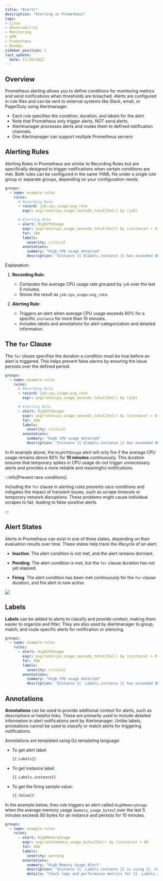 ```yaml
---
title: "Alerts"
description: "Alerting in Prometheus"
tags: 
- Linux
- Observability
- Monitoring 
- APM
- Prometheus
- DevOps
sidebar_position: 1
last_update:
  date: 11/20/2022
---
```



## Overview 

Prometheus alerting allows you to define conditions for monitoring metrics and send notifications when thresholds are breached. Alerts are configured in rule files and can be sent to external systems like Slack, email, or PagerDuty using Alertmanager.  

- Each rule specifies the condition, duration, and labels for the alert.  
- Note that Prometheus only trigger alerts, NOT send alerts. 
- Alertmanager processes alerts and routes them to defined notification channels.  
- One Alertmanager can support multiple Prometheus servers 

## Alerting Rules

Alerting Rules in Prometheus are similar to Recording Rules but are specifically designed to trigger notifications when certain conditions are met. Both rules can be configured in the same YAML file under a single rule group or separate groups, depending on your configuration needs. 

```yaml
groups:
  - name: example-rules
    rules:
      # Recording Rule
      - record: job:cpu_usage:avg_rate
        expr: avg(rate(cpu_usage_seconds_total[5m])) by (job)

      # Alerting Rule
      - alert: HighCPUUsage
        expr: avg(rate(cpu_usage_seconds_total[5m])) by (instance) > 0.8
        for: 10m
        labels:
          severity: critical
        annotations:
          summary: "High CPU usage detected"
          description: "Instance {{ $labels.instance }} has exceeded 80% CPU usage for over 10 minutes."
```

Explanation:  

1. **Recording Rule**:  
   - Computes the average CPU usage rate grouped by `job` over the last 5 minutes.  
   - Stores the result as `job:cpu_usage:avg_rate`.  

2. **Alerting Rule**:  
   - Triggers an alert when average CPU usage exceeds 80% for a specific `instance` for more than 10 minutes.  
   - Includes labels and annotations for alert categorization and detailed information.  

## The `for` Clause 

The `for` clause specifies the duration a condition must be true before an alert is triggered. This helps prevent false alarms by ensuring the issue persists over the defined period.

```yaml
groups:
  - name: example-rules
    rules:
      # Recording Rule
      - record: job:cpu_usage:avg_rate
        expr: avg(rate(cpu_usage_seconds_total[5m])) by (job)

      # Alerting Rule
      - alert: HighCPUUsage
        expr: avg(rate(cpu_usage_seconds_total[5m])) by (instance) > 0.8
        for: 10m
        labels:
          severity: critical
        annotations:
          summary: "High CPU usage detected"
          description: "Instance {{ $labels.instance }} has exceeded 80% CPU usage for over 10 minutes."
```

In th example above, the `HighCPUUsage` alert will only fire if the average CPU usage remains above 80% for **10 minutes** continuously. This duration ensures that temporary spikes in CPU usage do not trigger unnecessary alerts and provides a more reliable and meaningful notifications.

:::info[Prevent race conditions]

Including the `for` clause in alerting rules prevents race conditions and mitigates the impact of transient issues, such as scrape timeouts or temporary network disruptions. These problems might cause individual scrapes to fail, leading to false-positive alerts. 

:::


## Alert States

Alerts in Prometheus can exist in one of three states, depending on their evaluation results over time. These states help track the lifecycle of an alert.

- **Inactive**: The alert condition is not met, and the alert remains dormant.

- **Pending**: The alert condition is met, but the `for` clause duration has not yet elapsed.

- **Firing**: The alert condition has been met continuously for the `for` clause duration, and the alert is now active.

![](/img/docs/12142024-Observability-prometheus-alert-states.png)

## Labels 

**Labels** can be added to alerts to classify and provide context, making them easier to organize and filter. They are also used by Alertmanager to group, match, and route specific alerts for notification or silencing.

```yaml
groups:
  - name: example-rules
    rules:
      - alert: HighCPUUsage
        expr: avg(rate(cpu_usage_seconds_total[5m])) by (instance) > 0.8
        for: 10m
        labels:
          severity: critical
        annotations:
          summary: "High CPU usage detected"
          description: "Instance {{ .Labels.instance }} has exceeded 80% CPU usage for over 10 minutes."
```

## Annotations

**Annotations** can be used to provide additional context for alerts, such as descriptions or helpful links. These are primarily used to include detailed information in alert notifications sent by Alertmanager. Unlike labels, annotations cannot be used to classify or match alerts for triggering notifications.

Annotations are templated using Go templating language:

- To get alert label:

    ```bash
    {{.Labels}}
    ```

- To get instance label:

    ```bash
    {{.Labels.instance}) 
    ```

- To get the firing sample value:

    ```bash
    {{.Value}) 
    ```

In the example below, thes rule triggers an alert called `HighMemoryUsage` when the average memory usage (`memory_usage_bytes`) over the last 5 minutes exceeds 80 bytes for an instance and persists for 10 minutes. 

```yaml
groups:
  - name: example-rules
    rules:
      - alert: HighMemoryUsage
        expr: avg(rate(memory_usage_bytes[5m])) by (instance) > 80
        for: 10m
        labels:
          severity: warning
        annotations:
          summary: "High Memory Usage Alert"
          description: "Instance {{ .Labels.instance }} is using {{ .Value }} bytes of memory, which exceeds the threshold."
          details: "Check logs and performance metrics for {{ .Labels.instance }} to diagnose the issue."
```

